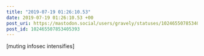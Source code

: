 ```yaml
---
title: "2019-07-19 01:26:10.53"
date: 2019-07-19 01:26:10.53 +00
post_uri: https://mastodon.social/users/gravely/statuses/102465507853405393
post_id: 102465507853405393
---
```

[muting infosec intensifies]


